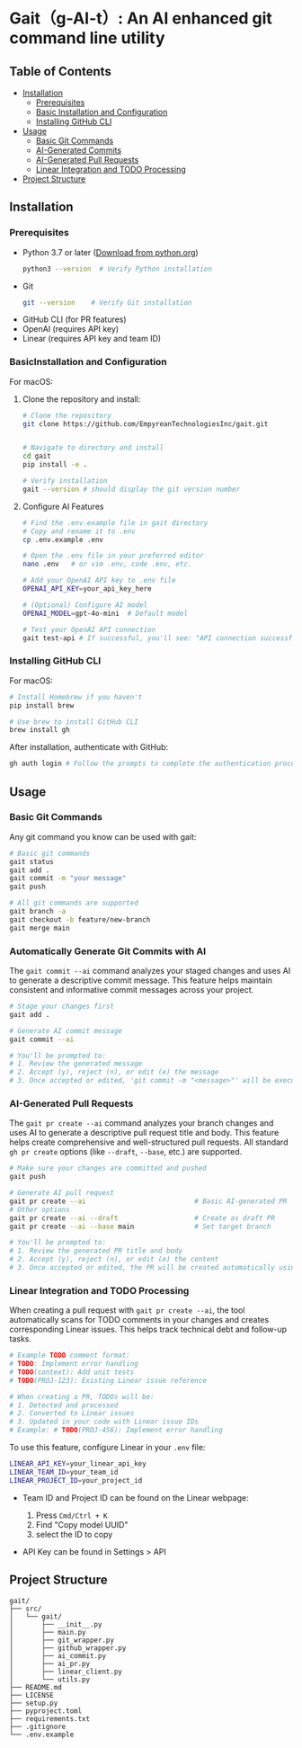 # Gait（g-AI-t）: An AI enhanced git command line utility

## Table of Contents
- [Installation](#installation)
  - [Prerequisites](#prerequisites)
  - [Basic Installation and Configuration](#basic-installation-and-configuration)
  - [Installing GitHub CLI](#installing-github-cli)
- [Usage](#usage)
  - [Basic Git Commands](#basic-git-commands)
  - [AI-Generated Commits](#ai-generated-commits)
  - [AI-Generated Pull Requests](#ai-generated-pull-requests)
  - [Linear Integration and TODO Processing](#linear-integration-and-todo-processing)
- [Project Structure](#project-structure)


## Installation

### Prerequisites
- Python 3.7 or later ([Download from python.org](https://www.python.org/downloads/))
  ```bash
  python3 --version  # Verify Python installation
  ```
- Git
  ```bash
  git --version    # Verify Git installation
  ```
- GitHub CLI (for PR features)
- OpenAI (requires API key)
- Linear (requires API key and team ID)

### BasicInstallation and Configuration
For macOS:
1. Clone the repository and install:
   ```bash
   # Clone the repository
   git clone https://github.com/EmpyreanTechnologiesInc/gait.git


   # Navigate to directory and install
   cd gait
   pip install -e .
   
   # Verify installation
   gait --version # should display the git version number
   ```

2. Configure AI Features

   ```bash
   # Find the .env.example file in gait directory 
   # Copy and rename it to .env
   cp .env.example .env
   
   # Open the .env file in your preferred editor
   nano .env   # or vim .env, code .env, etc.
   
   # Add your OpenAI API key to .env file
   OPENAI_API_KEY=your_api_key_here
   
   # (Optional) Configure AI model
   OPENAI_MODEL=gpt-4o-mini  # Default model
   
   # Test your OpenAI API connection
   gait test-api # If successful, you'll see: "API connection successful!"
   ```

### Installing GitHub CLI
For macOS:
   ```bash
   # Install Homebrew if you haven't
   pip install brew
   
   # Use brew to install GitHub CLI
   brew install gh
   ```

After installation, authenticate with GitHub:
```bash
gh auth login # Follow the prompts to complete the authentication process
```

## Usage

### Basic Git Commands
Any git command you know can be used with gait:

```bash
# Basic git commands
gait status
gait add .
gait commit -m "your message"
gait push

# All git commands are supported
gait branch -a
gait checkout -b feature/new-branch
gait merge main
```

### Automatically Generate Git Commits with AI

The `gait commit --ai` command analyzes your staged changes and uses AI to generate a descriptive commit message. This feature helps maintain consistent and informative commit messages across your project.

```bash
# Stage your changes first
gait add .

# Generate AI commit message
gait commit --ai

# You'll be prompted to:
# 1. Review the generated message
# 2. Accept (y), reject (n), or edit (e) the message
# 3. Once accepted or edited, 'git commit -m "<message>"' will be executed automatically
```

### AI-Generated Pull Requests
The `gait pr create --ai` command analyzes your branch changes and uses AI to generate a descriptive pull request title and body. This feature helps create comprehensive and well-structured pull requests. All standard `gh pr create` options (like `--draft`, `--base`, etc.) are supported.

```bash
# Make sure your changes are committed and pushed
gait push

# Generate AI pull request
gait pr create --ai                           # Basic AI-generated PR
# Other options
gait pr create --ai --draft                   # Create as draft PR
gait pr create --ai --base main               # Set target branch

# You'll be prompted to:
# 1. Review the generated PR title and body
# 2. Accept (y), reject (n), or edit (e) the content
# 3. Once accepted or edited, the PR will be created automatically using GitHub CLI
```

### Linear Integration and TODO Processing
When creating a pull request with `gait pr create --ai`, the tool automatically scans for TODO comments in your changes and creates corresponding Linear issues. This helps track technical debt and follow-up tasks.

```bash
# Example TODO comment format:
# TODO: Implement error handling
# TODO(context): Add unit tests
# TODO(PROJ-123): Existing Linear issue reference

# When creating a PR, TODOs will be:
# 1. Detected and processed
# 2. Converted to Linear issues
# 3. Updated in your code with Linear issue IDs
# Example: # TODO(PROJ-456): Implement error handling
```

To use this feature, configure Linear in your `.env` file:
```bash
LINEAR_API_KEY=your_linear_api_key
LINEAR_TEAM_ID=your_team_id
LINEAR_PROJECT_ID=your_project_id
```
- Team ID and Project ID can be found on the Linear webpage:
  1. Press `Cmd/Ctrl + K`
  2. Find "Copy model UUID"
  3. select the ID to copy

- API Key can be found in Settings > API


## Project Structure
```
gait/
├── src/
│   └── gait/
│       ├── __init__.py
│       ├── main.py
│       ├── git_wrapper.py
│       ├── github_wrapper.py
│       ├── ai_commit.py
│       ├── ai_pr.py
│       ├── linear_client.py
│       └── utils.py
├── README.md
├── LICENSE
├── setup.py
├── pyproject.toml
├── requirements.txt
├── .gitignore
└── .env.example
```